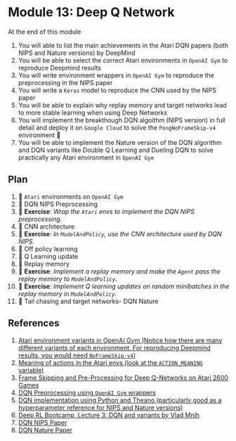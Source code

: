 # Module 13: Deep Q Network

At the end of this module

1. You will able to list the main achievements in the Atari DQN papers (both NIPS and Nature versions) by DeepMind
2. You will be able to select the correct Atari environments in `OpenAI Gym` to reproduce Deepmind results
3. You will write environment wrappers in `OpenAI Gym` to reproduce the preprocessing in the NIPS paper
4. You will write a `Keras` model to reproduce the CNN used by the NIPS paper
5. You will be able to explain why replay memory and target networks lead to more stable learning when using Deep Networks
6. You will implement the breakthough DQN algoithm (NIPS version) in full detail and deploy it on `Google Cloud` to solve the `PongNoFrameSkip-v4` environment :tada:
7. You will be able to implement the Nature version of the DQN algorithm and DQN variants like Double Q Learning and Dueling DQN to solve practically any Atari environment in `OpenAI Gym`

## Plan 

1. :movie_camera: `Atari` environments on `OpenAI Gym`
2. :movie_camera: DQN NIPS Preprocessing
3. :pencil: **Exercise**: *Wrap the `Atari` envs to implement the DQN NIPS preprocessing.*
4. :movie_camera: CNN architecture
5. :pencil: **Exercise**: *In `ModelAndPolicy`, use the CNN architecture used by DQN NIPS.*
4. :movie_camera: Off policy learning
5. :movie_camera: Q Learning update
6. :movie_camera: Replay memory
7. :pencil: **Exercise**: *Implement a replay memory and make the `Agent` pass the replay memory to `ModelAndPolicy`.*
8. :pencil: **Exercise**: *Implement Q learning updates on random minibatches in the replay memory in `ModelAndPolicy`.*
7. :movie_camera: Tail chasing and target networks- DQN Nature

## References

1. [Atari environment variants in OpenAI Gym (Notice how there are many different variants of each environment. For 
reproducing Deepmind results, you would need `NoFrameSkip-v4`)](https://github.com/openai/gym/blob/master/gym/envs/__init__.py)
2. [Meaning of actions in the Atari envs (look at the `ACTION_MEANING` variable)](https://github.com/openai/gym/blob/master/gym/envs/atari/atari_env.py)
3. [Frame Skipping and Pre-Processing for Deep Q-Networks on Atari 2600 Games](https://danieltakeshi.github.io/2016/11/25/frame-skipping-and-preprocessing-for-deep-q-networks-on-atari-2600-games/)
4. [DQN Preprocessing using `OpenAI Gym` wrappers](https://github.com/openai/baselines/blob/master/baselines/common/atari_wrappers.py)
5. [DQN implementation using Python and Theano (particularly good as a hyperparameter reference for NIPS and Nature versions)](https://github.com/spragunr/deep_q_rl)
6. [Deep RL Bootcamp, Lecture 3: DQN and variants by Vlad Mnih](https://www.youtube.com/watch?v=fevMOp5TDQs)
7. [DQN NIPS Paper](https://arxiv.org/abs/1312.5602)
8. [DQN Nature Paper](https://www.nature.com/articles/nature14236)


